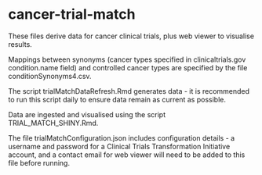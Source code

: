 # cancer-trial-match
These files derive data for cancer clinical trials, plus web viewer to visualise results.  

Mappings between synonyms (cancer types specified in clinicaltrials.gov condition.name field) and controlled cancer types are specified by the file conditionSynonyms4.csv.  

The script trialMatchDataRefresh.Rmd generates data - it is recommended to run this script daily to ensure data remain as current as possible.  

Data are ingested and visualised using the script TRIAL_MATCH_SHINY.Rmd.  

The file trialMatchConfiguration.json includes configuration details - a username and password for a Clinical Trials Transformation Initiative account, and a contact email for web viewer will need to be added to this file before running.  

